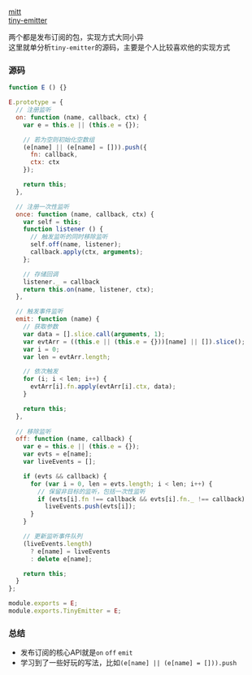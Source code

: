 [mitt](https://github.com/developit/mitt)<br />[tiny-emitter](https://github.com/scottcorgan/tiny-emitter)

两个都是发布订阅的包，实现方式大同小异<br />这里就单分析`tiny-emitter`的源码，主要是个人比较喜欢他的实现方式
<a name="qZF5k"></a>
### 源码
```javascript
function E () {}

E.prototype = {
  // 注册监听
  on: function (name, callback, ctx) {
    var e = this.e || (this.e = {});

    // 若为空则初始化空数组
    (e[name] || (e[name] = [])).push({
      fn: callback,
      ctx: ctx
    });

    return this;
  },

  // 注册一次性监听
  once: function (name, callback, ctx) {
    var self = this;
    function listener () {
      // 触发监听的同时移除监听
      self.off(name, listener);
      callback.apply(ctx, arguments);
    };

    // 存储回调
    listener._ = callback
    return this.on(name, listener, ctx);
  },

  // 触发事件监听
  emit: function (name) {
    // 获取参数
    var data = [].slice.call(arguments, 1);
    var evtArr = ((this.e || (this.e = {}))[name] || []).slice();
    var i = 0;
    var len = evtArr.length;

    // 依次触发
    for (i; i < len; i++) {
      evtArr[i].fn.apply(evtArr[i].ctx, data);
    }

    return this;
  },
	
  // 移除监听
  off: function (name, callback) {
    var e = this.e || (this.e = {});
    var evts = e[name];
    var liveEvents = [];

    if (evts && callback) {
      for (var i = 0, len = evts.length; i < len; i++) {
        // 保留非目标的监听，包括一次性监听
        if (evts[i].fn !== callback && evts[i].fn._ !== callback)
          liveEvents.push(evts[i]);
      }
    }

    // 更新监听事件队列
    (liveEvents.length)
      ? e[name] = liveEvents
      : delete e[name];

    return this;
  }
};

module.exports = E;
module.exports.TinyEmitter = E;
```
<a name="W2Fki"></a>
### 总结

- 发布订阅的核心API就是`on` `off` `emit`
- 学习到了一些好玩的写法，比如`(e[name] || (e[name] = [])).push`
